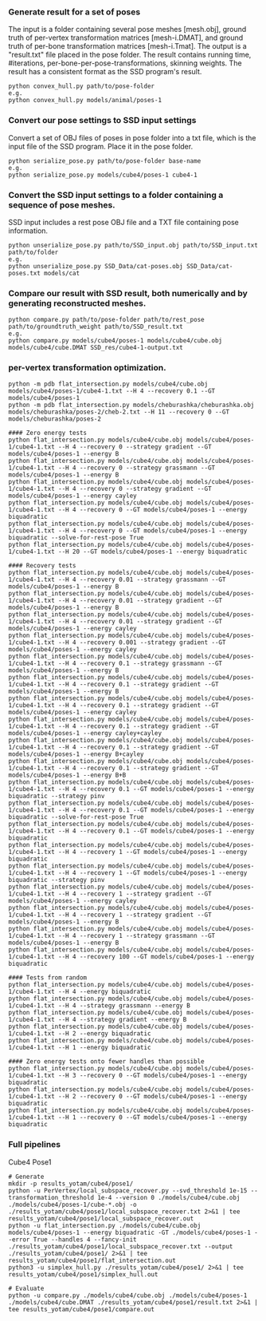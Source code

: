 ### Generate result for a set of poses
The input is a folder containing several pose meshes [mesh.obj], ground truth of per-vertex transformation matrices [mesh-i.DMAT],
and ground truth of per-bone transformation matrices [mesh-i.Tmat].
The output is a "result.txt" file placed in the pose folder. The result contains running time, #iterations, per-bone-per-pose-transformations,
skinning weights. The result has a consistent format as the SSD program's result.

    python convex_hull.py path/to/pose-folder
    e.g.
    python convex_hull.py models/animal/poses-1
    
### Convert our pose settings to SSD input settings
Convert a set of OBJ files of poses in pose folder into a txt file, which is the input file of the SSD program. Place it in the pose folder.

	python serialize_pose.py path/to/pose-folder base-name
	e.g.
	python serialize_pose.py models/cube4/poses-1 cube4-1
	
### Convert the SSD input settings to a folder containing a sequence of pose meshes.
SSD input includes a rest pose OBJ file and a TXT file containing pose information.

	python unserialize_pose.py path/to/SSD_input.obj path/to/SSD_input.txt path/to/folder
	e.g.
	python unserialize_pose.py SSD_Data/cat-poses.obj SSD_Data/cat-poses.txt models/cat
	
### Compare our result with SSD result, both numerically and by generating reconstructed meshes.

	python compare.py path/to/pose-folder path/to/rest_pose path/to/groundtruth_weight path/to/SSD_result.txt
	e.g.
	python compare.py models/cube4/poses-1 models/cube4/cube.obj models/cube4/cube.DMAT SSD_res/cube4-1-output.txt
	
### per-vertex transformation optimization.

	python -m pdb flat_intersection.py models/cube4/cube.obj models/cube4/poses-1/cube4-1.txt --H 4 --recovery 0.1 --GT models/cube4/poses-1
	python -m pdb flat_intersection.py models/cheburashka/cheburashka.obj models/cheburashka/poses-2/cheb-2.txt --H 11 --recovery 0 --GT models/cheburashka/poses-2
	
	#### Zero energy tests
	python flat_intersection.py models/cube4/cube.obj models/cube4/poses-1/cube4-1.txt --H 4 --recovery 0 --strategy gradient --GT models/cube4/poses-1 --energy B
	python flat_intersection.py models/cube4/cube.obj models/cube4/poses-1/cube4-1.txt --H 4 --recovery 0 --strategy grassmann --GT models/cube4/poses-1 --energy B
	python flat_intersection.py models/cube4/cube.obj models/cube4/poses-1/cube4-1.txt --H 4 --recovery 0 --strategy gradient --GT models/cube4/poses-1 --energy cayley
	python flat_intersection.py models/cube4/cube.obj models/cube4/poses-1/cube4-1.txt --H 4 --recovery 0 --GT models/cube4/poses-1 --energy biquadratic
	python flat_intersection.py models/cube4/cube.obj models/cube4/poses-1/cube4-1.txt --H 4 --recovery 0 --GT models/cube4/poses-1 --energy biquadratic --solve-for-rest-pose True
	python flat_intersection.py models/cube4/cube.obj models/cube4/poses-1/cube4-1.txt --H 20 --GT models/cube4/poses-1 --energy biquadratic
	
	#### Recovery tests
	python flat_intersection.py models/cube4/cube.obj models/cube4/poses-1/cube4-1.txt --H 4 --recovery 0.01 --strategy grassmann --GT models/cube4/poses-1 --energy B
	python flat_intersection.py models/cube4/cube.obj models/cube4/poses-1/cube4-1.txt --H 4 --recovery 0.01 --strategy gradient --GT models/cube4/poses-1 --energy B
	python flat_intersection.py models/cube4/cube.obj models/cube4/poses-1/cube4-1.txt --H 4 --recovery 0.01 --strategy gradient --GT models/cube4/poses-1 --energy cayley
	python flat_intersection.py models/cube4/cube.obj models/cube4/poses-1/cube4-1.txt --H 4 --recovery 0.001 --strategy gradient --GT models/cube4/poses-1 --energy cayley
	python flat_intersection.py models/cube4/cube.obj models/cube4/poses-1/cube4-1.txt --H 4 --recovery 0.1 --strategy grassmann --GT models/cube4/poses-1 --energy B
	python flat_intersection.py models/cube4/cube.obj models/cube4/poses-1/cube4-1.txt --H 4 --recovery 0.1 --strategy gradient --GT models/cube4/poses-1 --energy B
	python flat_intersection.py models/cube4/cube.obj models/cube4/poses-1/cube4-1.txt --H 4 --recovery 0.1 --strategy gradient --GT models/cube4/poses-1 --energy cayley
	python flat_intersection.py models/cube4/cube.obj models/cube4/poses-1/cube4-1.txt --H 4 --recovery 0.1 --strategy gradient --GT models/cube4/poses-1 --energy cayley+cayley
	python flat_intersection.py models/cube4/cube.obj models/cube4/poses-1/cube4-1.txt --H 4 --recovery 0.1 --strategy gradient --GT models/cube4/poses-1 --energy B+cayley
	python flat_intersection.py models/cube4/cube.obj models/cube4/poses-1/cube4-1.txt --H 4 --recovery 0.1 --strategy gradient --GT models/cube4/poses-1 --energy B+B
	python flat_intersection.py models/cube4/cube.obj models/cube4/poses-1/cube4-1.txt --H 4 --recovery 0.1 --GT models/cube4/poses-1 --energy biquadratic --strategy pinv
	python flat_intersection.py models/cube4/cube.obj models/cube4/poses-1/cube4-1.txt --H 4 --recovery 0.1 --GT models/cube4/poses-1 --energy biquadratic --solve-for-rest-pose True
	python flat_intersection.py models/cube4/cube.obj models/cube4/poses-1/cube4-1.txt --H 4 --recovery 0.1 --GT models/cube4/poses-1 --energy biquadratic
	python flat_intersection.py models/cube4/cube.obj models/cube4/poses-1/cube4-1.txt --H 4 --recovery 1 --GT models/cube4/poses-1 --energy biquadratic
	python flat_intersection.py models/cube4/cube.obj models/cube4/poses-1/cube4-1.txt --H 4 --recovery 1 --GT models/cube4/poses-1 --energy biquadratic --strategy pinv
	python flat_intersection.py models/cube4/cube.obj models/cube4/poses-1/cube4-1.txt --H 4 --recovery 1 --strategy gradient --GT models/cube4/poses-1 --energy cayley
	python flat_intersection.py models/cube4/cube.obj models/cube4/poses-1/cube4-1.txt --H 4 --recovery 1 --strategy gradient --GT models/cube4/poses-1 --energy B
	python flat_intersection.py models/cube4/cube.obj models/cube4/poses-1/cube4-1.txt --H 4 --recovery 1 --strategy grassmann --GT models/cube4/poses-1 --energy B
	python flat_intersection.py models/cube4/cube.obj models/cube4/poses-1/cube4-1.txt --H 4 --recovery 100 --GT models/cube4/poses-1 --energy biquadratic
	
	#### Tests from random
	python flat_intersection.py models/cube4/cube.obj models/cube4/poses-1/cube4-1.txt --H 4 --energy biquadratic
	python flat_intersection.py models/cube4/cube.obj models/cube4/poses-1/cube4-1.txt --H 4 --strategy grassmann --energy B
	python flat_intersection.py models/cube4/cube.obj models/cube4/poses-1/cube4-1.txt --H 4 --strategy gradient --energy B
	python flat_intersection.py models/cube4/cube.obj models/cube4/poses-1/cube4-1.txt --H 2 --energy biquadratic
	python flat_intersection.py models/cube4/cube.obj models/cube4/poses-1/cube4-1.txt --H 1 --energy biquadratic
	
	#### Zero energy tests onto fewer handles than possible
	python flat_intersection.py models/cube4/cube.obj models/cube4/poses-1/cube4-1.txt --H 3 --recovery 0 --GT models/cube4/poses-1 --energy biquadratic
	python flat_intersection.py models/cube4/cube.obj models/cube4/poses-1/cube4-1.txt --H 2 --recovery 0 --GT models/cube4/poses-1 --energy biquadratic
	python flat_intersection.py models/cube4/cube.obj models/cube4/poses-1/cube4-1.txt --H 1 --recovery 0 --GT models/cube4/poses-1 --energy biquadratic

### Full pipelines

Cube4 Pose1

	# Generate
	mkdir -p results_yotam/cube4/pose1/
	python -u PerVertex/local_subspace_recover.py --svd_threshold 1e-15 --transformation_threshold 1e-4 --version 0 ./models/cube4/cube.obj ./models/cube4/poses-1/cube-*.obj -o ./results_yotam/cube4/pose1/local_subspace_recover.txt 2>&1 | tee results_yotam/cube4/pose1/local_subspace_recover.out
	python -u flat_intersection.py ./models/cube4/cube.obj models/cube4/poses-1 --energy biquadratic -GT ./models/cube4/poses-1 --error True --handles 4 --fancy-init ./results_yotam/cube4/pose1/local_subspace_recover.txt --output ./results_yotam/cube4/pose1/ 2>&1 | tee results_yotam/cube4/pose1/flat_intersection.out
	python3 -u simplex_hull.py ./results_yotam/cube4/pose1/ 2>&1 | tee results_yotam/cube4/pose1/simplex_hull.out
	
	# Evaluate
	python -u compare.py ./models/cube4/cube.obj ./models/cube4/poses-1 ./models/cube4/cube.DMAT ./results_yotam/cube4/pose1/result.txt 2>&1 | tee results_yotam/cube4/pose1/compare.out

